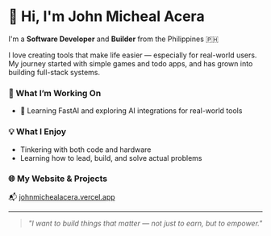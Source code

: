 # 👋 Hi, I'm John Micheal Acera

I'm a **Software Developer** and **Builder** from the Philippines 🇵🇭

I love creating tools that make life easier — especially for real-world users. My journey started with simple games and todo apps, and has grown into building full-stack systems.

### 🧠 What I’m Working On
- 🤖 Learning FastAI and exploring AI integrations for real-world tools

### 💡 What I Enjoy
- Tinkering with both code and hardware
- Learning how to lead, build, and solve actual problems

### 🌐 My Website & Projects
📬 [johnmichealacera.vercel.app](https://johnmichealacera.vercel.app)

---

> *"I want to build things that matter — not just to earn, but to empower."*
